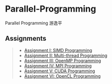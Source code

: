 # Parallel-Programming
Parallel Programming 游逸平

## Assignments
>* [Assignment I: SIMD Programming](/hw1)
>* [Assignment II: Multi-thread Programming](/hw2)
>* [Assignment III: OpenMP Programming](/hw3)
>* [Assignment IV: MPI Programming](/hw4)
>* [Assignment V: CUDA Programming](/hw5)
>* [Assignment VI: OpenCL Programming](/hw6)
